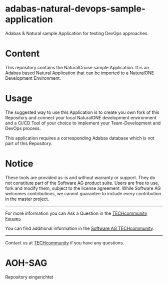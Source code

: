 # adabas-natural-devops-sample-application
Adabas &amp; Natural sample Application for testing DevOps approaches

# Content
This repository contains the NaturalCruise sample Application. It is an Adabas based Natural Application that can be imported to a NaturalONE Development Environment.

# Usage
The suggested way to use this Application is to create you own fork of this Repository and connect your local NaturalONE development environment and a CI/CD Tool of your choice to implement your Team-Development and DevOps process.

This application requires a corresponding Adabas database which is not part of this Repository.

# Notice
These tools are provided as-is and without warranty or support. They do not constitute part of the Software AG product suite. Users are free to use, fork and modify them, subject to the license agreement. While Software AG welcomes contributions, we cannot guarantee to include every contribution in the master project.
__________________
For more information you can Ask a Question in the [TECHcommunity Forums](http://tech.forums.softwareag.com/techjforum/forums/list.page?product=adabas-&-natural).

You can find additional information in the [Software AG TECHcommunity](http://techcommunity.softwareag.com/home/-/product/name/adabas-&-natural).
_________________
Contact us at [TECHcommunity](mailto:technologycommunity@softwareag.com?subject=Github/SoftwareAG) if you have any questions.

# AOH-SAG
Repository eingerichtet
